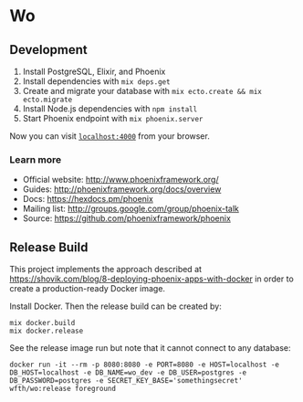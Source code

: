 # Wo

## Development

1. Install PostgreSQL, Elixir, and Phoenix
3. Install dependencies with `mix deps.get`
4. Create and migrate your database with `mix ecto.create && mix ecto.migrate`
5. Install Node.js dependencies with `npm install`
6. Start Phoenix endpoint with `mix phoenix.server`

Now you can visit [`localhost:4000`](http://localhost:4000) from your browser.

### Learn more

  * Official website: http://www.phoenixframework.org/
  * Guides: http://phoenixframework.org/docs/overview
  * Docs: https://hexdocs.pm/phoenix
  * Mailing list: http://groups.google.com/group/phoenix-talk
  * Source: https://github.com/phoenixframework/phoenix

## Release Build

This project implements the approach described at https://shovik.com/blog/8-deploying-phoenix-apps-with-docker in order to create a production-ready Docker image.

Install Docker. Then the release build can be created by:
```
mix docker.build
mix docker.release
```

See the release image run but note that it cannot connect to any database:
```
docker run -it --rm -p 8080:8080 -e PORT=8080 -e HOST=localhost -e DB_HOST=localhost -e DB_NAME=wo_dev -e DB_USER=postgres -e DB_PASSWORD=postgres -e SECRET_KEY_BASE='somethingsecret' wfth/wo:release foreground
```
